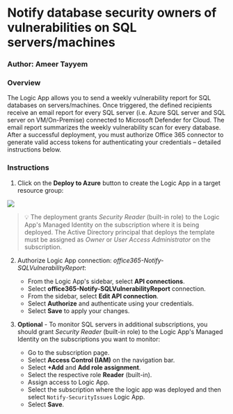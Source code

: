 # Notify database security owners of vulnerabilities on SQL servers/machines
### Author: Ameer Tayyem

### Overview
The Logic App allows you to send a weekly vulnerability report for SQL databases on servers/machines.
Once triggered, the defined recipients receive an email report for every SQL server (i.e. Azure SQL server and SQL server on VM/On-Premise) connected to Microsoft Defender for Cloud.
The email report summarizes the weekly vulnerability scan for every database.
After a successful deployment, you must authorize Office 365 connector to generate valid access tokens for authenticating your credentials – detailed instructions below.

### Instructions

1. Click on the **Deploy to Azure** button to create the Logic App in a target resource group:

<a href="https://portal.azure.com/#create/Microsoft.Template/uri/https%3A%2F%2Fraw.githubusercontent.com%2FAzure%2FMicrosoft-Defender-for-Cloud%2Fmain%2FWorkflow%2520automation%2FNotify-SQLVulnerabilityReport%2Fazuredeploy.json" target="_blank">
<img src="https://aka.ms/deploytoazurebutton"/></a>

> 💡 The deployment grants *Security Reader* (built-in role) to the Logic App's Managed Identity on the subscription where it is being deployed. The Active Directory principal that deploys the template must be assigned as *Owner* or *User Access Administrator* on the subscription.

2. Authorize Logic App connection: *office365-Notify-SQLVulnerabilityReport*:

    * From the Logic App's sidebar, select **API connections**.
    * Select **office365-Notify-SQLVulnerabilityReport** connection.
    * From the sidebar, select **Edit API connection**.
    * Select **Authorize** and authenticate using your credentials.
    * Select **Save** to apply your changes.

3. **Optional** - To monitor SQL servers in additional subscriptions, you should grant *Security Reader* (built-in role) to the Logic App's Managed Identity on the subscriptions you want to monitor:

    * Go to the subscription page.
    * Select **Access Control (IAM)** on the navigation bar.
    * Select **+Add** and **Add role assignment**.
    * Select the respective role **Reader** (built-in).
    * Assign access to Logic App.
    * Select the subscription where the logic app was deployed and then select `Notify-SecurityIssues` Logic App.
    * Select **Save**.